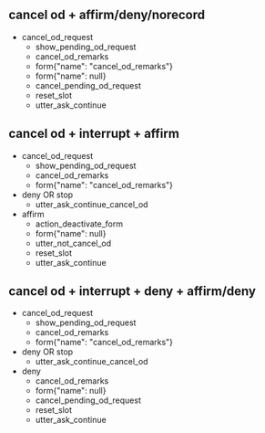 ## cancel od + affirm/deny/norecord
* cancel_od_request
  - show_pending_od_request
  - cancel_od_remarks
  - form{"name": "cancel_od_remarks"}
  - form{"name": null}
  - cancel_pending_od_request
  - reset_slot
  - utter_ask_continue

## cancel od + interrupt + affirm
* cancel_od_request
  - show_pending_od_request
  - cancel_od_remarks
  - form{"name": "cancel_od_remarks"}
* deny OR stop
  - utter_ask_continue_cancel_od
* affirm
  - action_deactivate_form
  - form{"name": null}
  - utter_not_cancel_od
  - reset_slot
  - utter_ask_continue

## cancel od + interrupt + deny + affirm/deny
* cancel_od_request
  - show_pending_od_request
  - cancel_od_remarks
  - form{"name": "cancel_od_remarks"}
* deny OR stop
  - utter_ask_continue_cancel_od
* deny
  - cancel_od_remarks
  - form{"name": null}
  - cancel_pending_od_request
  - reset_slot
  - utter_ask_continue